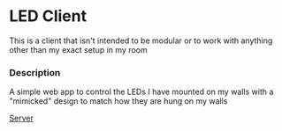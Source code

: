 # LED Client
This is a client that isn't intended to be modular or to work with anything other than my exact setup in my room

### Description
A simple web app to control the LEDs I have mounted on my walls with a "mimicked" design to match how they are hung on my walls

[Server](https://github.com/ChaunceyHoover/LED-Server)